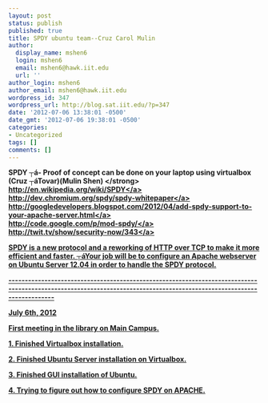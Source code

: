 ```yaml
---
layout: post
status: publish
published: true
title: SPDY ubuntu team--Cruz Carol Mulin
author:
  display_name: mshen6
  login: mshen6
  email: mshen6@hawk.iit.edu
  url: ''
author_login: mshen6
author_email: mshen6@hawk.iit.edu
wordpress_id: 347
wordpress_url: http://blog.sat.iit.edu/?p=347
date: '2012-07-06 13:38:01 -0500'
date_gmt: '2012-07-06 19:38:01 -0500'
categories:
- Uncategorized
tags: []
comments: []
---
```

<p><strong>SPDY ┬&aacute;- Proof of concept can be done on your laptop using virtualbox (Cruz ┬&aacute;Tovar)(Mulin Shen) <&#47;strong><br />
<a href="http:&#47;&#47;en.wikipedia.org&#47;wiki&#47;SPDY">http:&#47;&#47;en.wikipedia.org&#47;wiki&#47;SPDY<&#47;a><br />
<a href="http:&#47;&#47;dev.chromium.org&#47;spdy&#47;spdy-whitepaper">http:&#47;&#47;dev.chromium.org&#47;spdy&#47;spdy-whitepaper<&#47;a><br />
<a href="http:&#47;&#47;googledevelopers.blogspot.com&#47;2012&#47;04&#47;add-spdy-support-to-your-apache-server.html">http:&#47;&#47;googledevelopers.blogspot.com&#47;2012&#47;04&#47;add-spdy-support-to-your-apache-server.html<&#47;a><br />
<a href="http:&#47;&#47;code.google.com&#47;p&#47;mod-spdy&#47;">http:&#47;&#47;code.google.com&#47;p&#47;mod-spdy&#47;<&#47;a><br />
<a href="http:&#47;&#47;twit.tv&#47;show&#47;security-now&#47;343">http:&#47;&#47;twit.tv&#47;show&#47;security-now&#47;343<&#47;a></p>
<p>SPDY is a new protocol and a reworking of HTTP over TCP to make it more efficient and faster. ┬&aacute;Your job will be to configure an Apache webserver on Ubuntu Server 12.04 in order to handle the SPDY protocol.</p>
<p>----------------------------------------------------------------------------------------------------------------------------------------------------------------------</p>
<p>July 6th, 2012</p>
<p>First meeting in the library on Main Campus.</p>
<p>1. Finished Virtualbox installation.</p>
<p>2. Finished Ubuntu Server installation on Virtualbox.</p>
<p>3. Finished GUI installation of Ubuntu.</p>
<p>4. Trying to figure out how to configure SPDY on APACHE.</p>
